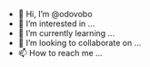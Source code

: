 - 👋 Hi, I’m @odovobo
- 👀 I’m interested in ...
- 🌱 I’m currently learning ...
- 💞️ I’m looking to collaborate on ...
- 📫 How to reach me ...

<!---
odovobo/odovobo is a ✨ special ✨ repository because its `README.md` (this file) appears on your GitHub profile.
You can click the Preview link to take a look at your changes.
--->
